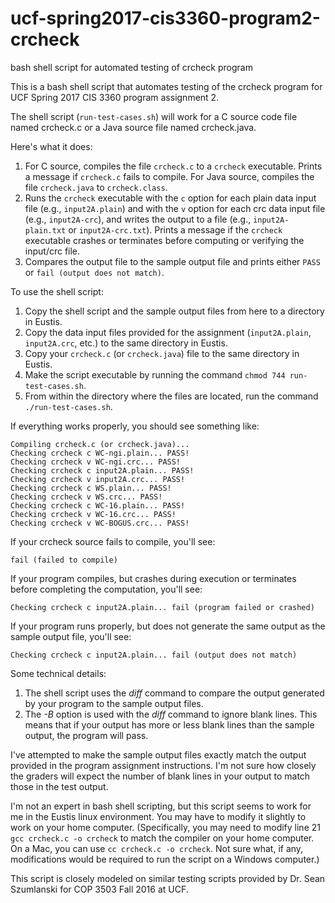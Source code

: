 # ucf-spring2017-cis3360-program2-crcheck
bash shell script for automated testing of crcheck program

This is a bash shell script that automates testing of the crcheck program for UCF Spring 2017 CIS 3360 program assignment 2.

The shell script (`run-test-cases.sh`) will work for a C source code file named crcheck.c or a Java source file named crcheck.java.

Here's what it does:

1. For C source, compiles the file `crcheck.c` to a `crcheck` executable. Prints a message if `crcheck.c` fails to compile. For Java source, compiles the file `crcheck.java` to `crcheck.class`.
2. Runs the `crcheck` executable with the `c` option for each plain data input file (e.g., `input2A.plain`) and with the `v` option for each crc data input file (e.g., `input2A-crc`), and writes the output to a file (e.g., `input2A-plain.txt` or `input2A-crc.txt`). Prints a message if the `crcheck` executable crashes or terminates before computing or verifying the input/crc file.
3. Compares the output file to the sample output file and prints either `PASS` or `fail (output does not match)`.


To use the shell script:

1. Copy the shell script and the sample output files from here to a directory in Eustis.
2. Copy the data input files provided for the assignment (`input2A.plain`, `input2A.crc`, etc.) to the same directory in Eustis.
3. Copy your `crcheck.c` (or `crcheck.java`) file to the same directory in Eustis.
4. Make the script executable by running the command `chmod 744 run-test-cases.sh`.
5. From within the directory where the files are located, run the command `./run-test-cases.sh`.

If everything works properly, you should see something like:

```
Compiling crcheck.c (or crcheck.java)...
Checking crcheck c WC-ngi.plain... PASS!
Checking crcheck v WC-ngi.crc... PASS!
Checking crcheck c input2A.plain... PASS!
Checking crcheck v input2A.crc... PASS!
Checking crcheck c WS.plain... PASS!
Checking crcheck v WS.crc... PASS!
Checking crcheck c WC-16.plain... PASS!
Checking crcheck v WC-16.crc... PASS!
Checking crcheck v WC-BOGUS.crc... PASS!
```


If your crcheck source fails to compile, you'll see:

```
fail (failed to compile)
```


If your program compiles, but crashes during execution or terminates before completing the computation, you'll see:

```
Checking crcheck c input2A.plain... fail (program failed or crashed)
```


If your program runs properly, but does not generate the same output as the sample output file, you'll see:

```
Checking crcheck c input2A.plain... fail (output does not match)
```

Some technical details:

1. The shell script uses the *diff* command to compare the output generated by your program to the sample output files.
2. The *-B* option is used with the *diff* command to ignore blank lines. This means that if your output has more or less blank lines than the sample output, the program will pass.

I've attempted to make the sample output files exactly match the output provided in the program assignment instructions. I'm not sure how closely the graders will expect the number of blank lines in your output to match those in the test output.

I'm not an expert in bash shell scripting, but this script seems to work for me in the Eustis linux environment. You may have to modify it slightly to work on your home computer. (Specifically, you may need to modify line 21 `gcc crcheck.c -o crcheck` to match the compiler on your home computer. On a Mac, you can use `cc crcheck.c -o crcheck`. Not sure what, if any, modifications would be required to run the script on a Windows computer.)

This script is closely modeled on similar testing scripts provided by Dr. Sean Szumlanski for COP 3503 Fall 2016 at UCF.

